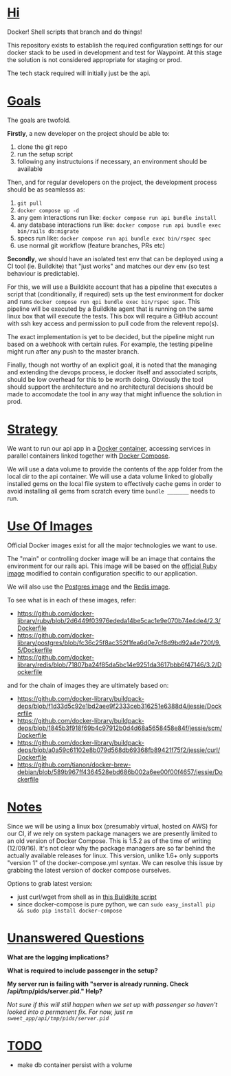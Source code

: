 # [Hi](#hi)

Docker! Shell scripts that branch and do things!

This repository exists to establish the required configuration settings for our docker stack to be used in development
and test for Waypoint. At this stage the solution is not considered appropriate for staging or prod.

The tech stack required will initially just be the api.

# [Goals](#goals)

The goals are twofold.

**Firstly**, a new developer on the project should be able to:

1. clone the git repo
1. run the setup script
1. following any instructuions if necessary, an environment should be available

Then, and for regular developers on the project, the development process should be as seamlesss as:

1. `git pull`
1. `docker compose up -d`
1. any gem interactions run like: `docker compose run api bundle install`
1. any database interactions run like: `docker compose run api bundle exec bin/rails db:migrate`
1. specs run like: `docker compose run api bundle exec bin/rspec spec`
1. use normal git workflow (feature branches, PRs etc)

**Secondly**, we should have an isolated test env that can be deployed using a CI tool (ie. Buildkite) that "just works"
and matches our dev env (so test behaviour is predictable).

For this, we will use a Buildkite account that has a pipeline that executes a script that (conditionally, if required)
sets up the test environment for docker and runs `docker compose run qpi bundle exec bin/rspec spec`. This pipeline
will be executed by a Buildkite agent that is running on the same linux box that will execute the tests. This box will
require a GitHub account with ssh key access and permission to pull code from the relevent repo(s).

The exact implementation is yet to be decided, but the pipeline might run based on a webhook with certain rules. For
example, the testing pipeline might run after any push to the master branch.

Finally, though not worthy of an explicit goal, it is noted that the managing and extending the devops process, ie
docker itself and associated scripts, should be low overhead for this to be worth doing. Obviously the tool should
support the architecture and no architectural decisions should be made to accomodate the tool in any way that might
influence the solution in prod.

# [Strategy](#strategy)

We want to run our api app in a [Docker container](https://docs.docker.com/engine/understanding-docker/), accessing
services in parallel containers linked together with [Docker Compose](https://docs.docker.com/compose/).

We will use a data volume to provide the contents of the app folder from the local dir to the api container. We will
use a data volume linked to globally installed gems on the local file system to effectively cache gems in order to
avoid installing all gems from scratch every time `bundle _______` needs to run.

# [Use Of Images](#use-of-images)

Official Docker images exist for all the major technologies we want to use.

The "main" or controlling docker image will be an image that contains the environment for our rails api. This image will
be based on the [official Ruby image](https://hub.docker.com/_/ruby/ "Docker Official Ruby Image") modified to contain
configuration specific to our application.

We will also use the [Postgres image](https://hub.docker.com/_/postgres/ "Docker Official Postgres Images") and
the [Redis image](https://hub.docker.com/_/redis/ "Docker Official Redis Images").

To see what is in each of these images, refer:

- https://github.com/docker-library/ruby/blob/2d6449f03976ededa14be5cac1e9e070b74e4de4/2.3/Dockerfile
- https://github.com/docker-library/postgres/blob/fc36c25f8ac352f1fea6d0e7cf8d9bd92a4e720f/9.5/Dockerfile
- https://github.com/docker-library/redis/blob/71807ba24f85da5bc14e9251da3617bbb6f47146/3.2/Dockerfile

and for the chain of images they are ultimately based on:

- https://github.com/docker-library/buildpack-deps/blob/f1d33d5c92e1bd2aee9f2333ceb316251e6388d4/jessie/Dockerfile
- https://github.com/docker-library/buildpack-deps/blob/1845b3f918f69b4c97912b0d4d68a5658458e84f/jessie/scm/Dockerfile
- https://github.com/docker-library/buildpack-deps/blob/a0a59c61102e8b079d568db69368fb89421f75f2/jessie/curl/Dockerfile
- https://github.com/tianon/docker-brew-debian/blob/589b967ff4364528ebd686b002a6ee00f00f4657/jessie/Dockerfile

# [Notes](#notes)

Since we will be using a linux box (presumably virtual, hosted on AWS) for our CI, if we rely on system package managers
we are presently limited to an old version of Docker Compose. This is 1.5.2 as of the time of writing (12/09/16). It's
not clear why the package managers are so far behind the actually available releases for linux. This version, unlike 1.6+
only supports "version 1" of the docker-compose.yml syntax. We can resolve this issue by grabbing the latest version of
docker compose ourselves.

Options to grab latest version:

- just curl/wget from shell as in [this Buildkite script](https://github.com/buildkite/elastic-ci-stack-for-aws/blob/master/packer/scripts/install-docker.sh)
- since docker-compose is pure python, we can `sudo easy_install pip && sudo pip install docker-compose`

# [Unanswered Questions](#unanswered-questions)

**What are the logging implications?**

**What is required to include passenger in the setup?**

**My server run is failing with "server is already running. Check /api/tmp/pids/server.pid." Help?**

*Not sure if this will still happen when we set up with passenger so haven't looked into a permanent fix. For now, just `rm sweet_app/api/tmp/pids/server.pid`*

# [TODO](#todo)
- make db container persist with a volume
